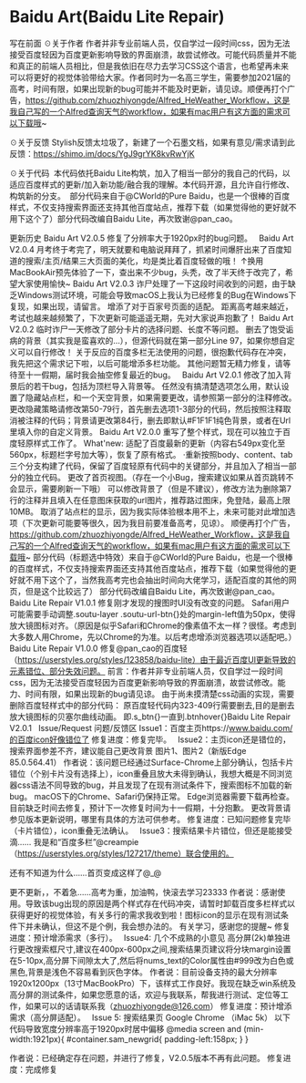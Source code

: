 # Baidu Art(Baidu Lite Repair)

写在前面
☉关于作者
​ 作者并非专业前端人员，仅自学过一段时间css，因为无法接受百度轻因为百度更新影响导致的界面崩溃，故尝试修改。
​ 可能代码质量并不能和真正的前端人员相比，但是我依旧在尽力去学习CSS这个语言，也希望再未来可以将更好的视觉体验带给大家。
​ 作者同时为一名高三学生，需要参加2021届的高考，时间有限，如果出现新的bug可能并不能及时更新，请见谅。
​ 顺便再打个广告，https://github.com/zhuozhiyongde/Alfred_HeWeather_Workflow，这是我自己写的一个Alfred查询天气的workflow，如果有mac用户有这方面的需求可以下载哦~
 
☉关于反馈
​ Stylish反馈太垃圾了，新建了一个石墨文档，如果有意见/需求请到此反馈：https://shimo.im/docs/YgJ9grYK8kvRwYjK
 
☉关于代码
​ 本代码依托Baidu Lite构筑，加入了相当一部分的我自己的代码，以适应百度样式的更新/加入新功能/融合我的理解。
​ 本代码开源，且允许自行修改、构筑新的分支。
​ 部分代码来自于@CWorld的Pure Baidu，也是一个很棒的百度样式，不仅支持搜索界面还支持其他百度站点，推荐下载（如果觉得他的更好就不用下这个了）
​​​​​​​​部分代码改编自Baidu Lite，再次致谢@pan_cao。
 
更新历史
Baidu Art V2.0.5
修复了分辨率大于1920px时的bug问题。
﻿
﻿
Baidu Art V2.0.4
月考终于考完了，明天就要和电脑说拜拜了，抓紧时间爆肝出来了百度知道的搜索/主页/结果三大页面的美化，均是类比着百度轻做的哦！
↑换用MacBookAir预先体验了一下，查出来不少bug，头秃，改了半天终于改完了，希望大家使用愉快~
﻿
﻿
Baidu Art V2.0.3
诈尸处理了一下这段时间收到的问题，由于缺乏Windows测试环境，可能会导致macOS上我认为已经修复的Bug在Windows下复现，如果出现，请留言。
增添了对于百家号页面的适配。
距离高考越来越近，考试也越来越频繁了，下次更新可能遥遥无期，先对大家说声抱歉了！
﻿
﻿
Baidu Art V2.0.2
临时诈尸一天修改了部分卡片的选择问题、长度不等问题。
删去了饱受诟病的背景（其实我是蛮喜欢的…），但源代码就在第一部分Line 97，如果你想自定义可以自行修改！
关于反应的百度多栏无法使用的问题，很抱歉代码存在冲突，我先把这个需求记下啦，以后可能增添多栏功能。
其他问题暂无精力修复，请等待至十一假期，届时我会抽空修复最近的bug。
﻿
﻿
Baidu Art V2.0.1
修改了加入背景后的若干bug，包括为顶栏导入背景等。
任然没有搞清楚选项怎么用，默认设置了隐藏站点栏，和一个天空背景，如果需要更改，请参照第一部分的注释修改。更改隐藏策略请修改第50-79行，首先删去选项1-3部分的代码，然后按照注释取消被注释的代码；背景请更改第84行，删去即默认#F1F1F1纯色背景，或者在Url里填入你的自定义背景。
﻿
﻿
Baidu Art V2.0.0
重写了整个样式，现在可以独立于百度轻原样式工作了。
What'new:
适配了百度最新的更新（内容右549px变化至560px，标题栏字号加大等），恢复了原有格式。 ·重新按照body、content、tab三个分支构建了代码，保留了百度轻原有代码中的关键部分，并且加入了相当一部分的独立代码。
更改了首页视图。（存在一个小Bug，搜索建议如果从首页跳转不会显示，需要刷新一下哦）
可以修改背景了（但是不建议），修改方法为删除第7行的注释并且填入在任意图床获取的url图片，推荐路过图床，免登陆，最高上限10MB。
取消了站点栏的显示，因为我实际体验根本用不上，未来可能对此增加选项（下次更新可能要等很久，因为我目前要准备高考，见谅）。 顺便再打个广告，https://github.com/zhuozhiyongde/Alfred_HeWeather_Workflow，这是我自己写的一个Alfred查询天气的workflow，如果有mac用户有这方面的需求可以下载哦~
部分代码（标题选中特效）来自于@CWorld的Pure Baidu，也是一个很棒的百度样式，不仅支持搜索界面还支持其他百度站点，推荐下载（如果觉得他的更好就不用下这个了，当然我高考完也会抽出时间向大佬学习，适配百度的其他的网页，但是这个比较远了） 部分代码改编自Baidu Lite，再次致谢@pan_cao。
﻿
﻿
Baidu Lite Repair V1.0.1
修复刚才发现的搜图时UI没有改变的问题。
Safari用户可能需要手动调整.soutu-layer .soutu-url-btn{}处的margin-left值为50px，使得放大镜图标对齐。（原因是似乎Safari和Chrome的像素值不太一样？很怪。考虑到大多数人用Chrome，先以Chrome的为准。以后考虑增添浏览器选项以适配吧。）
﻿
﻿
Baidu Lite Repair V1.0.0
修复@pan_cao的百度轻（https://userstyles.org/styles/123858/baidu-lite）由于最近百度UI更新导致的元素错位、部分失效问题。
前言：作者并非专业前端人员，仅自学过一段时间css，因为无法接受百度轻因为百度更新影响导致的界面崩溃，故尝试修改。能力、时间有限，如果出现新的bug请见谅。
由于尚未摸清楚css动画的实现，需要删除百度轻样式中的部分代码：
原百度轻代码内323-409行需要删去,目的是删去放大镜图标的贝塞尔曲线动画。
即.s_btn{}一直到.btnhover{}Baidu Lite Repair V2.0.1
﻿
﻿
Issue/Request 问题/反馈区
Issue1：百度主页https://www.baidu.com/的百度icon好像错位了
修复进度：修复完毕。
﻿
﻿
Issue2：主页icon还是错位的，搜索界面参差不齐，建议能自己更改背景
图片1、图片2（新版Edge 85.0.564.41）
作者说：该问题已经通过Surface-Chrome上部分确认，包括卡片错位（个别卡片没有选择上），icon重叠且放大未得到确认，我想大概是不同浏览器css语法不同导致的bug，并且发现了在现有测试条件下，搜索图标不加载的新bug。
macOS下的Chrome、Safari仍保持正常。
Edge浏览器需要下载再检查。
目前缺乏时间去修复，预计下一次修复时间为十一假期，十分抱歉。
更改背景请参见版本更新说明，哪里有具体的方法可供参考。
修复进度：已知问题修复完毕（卡片错位），icon重叠无法确认。
﻿
﻿
Issue3：搜索结果卡片错位，但还是能接受滴……
我是和“百度多栏”@creampie（https://userstyles.org/styles/127217/theme）联合使用的。
 
还有不知道为什么……首页变成这样了@_@
 
更不更新，，不着急……高考为重，加油鸭，快滚去学习23333
作者说：感谢使用。导致该bug出现的原因是两个样式存在代码冲突，请暂时卸载百度多栏样式以获得更好的视觉体验，有关多行的需求我收到啦！图标icon的显示在现有测试条件下并未确认，但这不是个例，我会想办法的。
有关学习，感谢您的提醒~
修复进度：预计增添需求（多行）。
﻿
﻿
Issue4: 几个不成熟的小意见
高分屏(2k)单独进行更改搜索框尺寸,建议在400px-600px之间,搜索结果页建议将分块margin设置在5-10px,高分屏下间隙太大了,然后将nums_text的Color属性由#999改为白色或黑色,背景是浅色不容易看到灰色字体。
作者说：目前设备支持的最大分辨率1920x1200px（13寸MacBookPro）下，该样式工作良好。我现在缺乏win系统及高分屏的测试条件，如果您愿意的话，欢迎与我联系，帮我进行测试、定位等工作，如果可以的话请联系我（zhuozhiyongde@126.com）
修复进度：预计增添需求（高分屏适配）。
﻿
﻿
Issue 5: 搜索结果页
Google Chrome （iMac 5k）
以下代码导致宽度分辨率高于1920px时居中偏移
@media screen and (min-width:1921px){
  #container.sam_newgrid{ padding-left:158px; }
}
 
 
作者说：已经确定存在问题，并进行了修复，V2.0.5版本不再有此问题。
修复进度：完成修复
